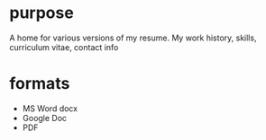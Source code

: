 # purpose
A home for various versions of my resume.  My work history, skills, curriculum vitae, contact info
# formats
+ MS Word docx
+ Google Doc
+ PDF
